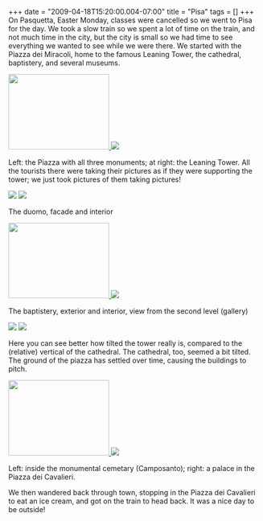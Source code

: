 +++
date = "2009-04-18T15:20:00.004-07:00"
title = "Pisa"
tags = []
+++
On Pasquetta, Easter Monday, classes were cancelled so we went to Pisa for the day.  We took a slow train so we spent a lot of time on the train, and not much time in the city, but the city is small so we had time to see everything we wanted to see while we were there.  We started with the Piazza dei Miracoli, home to the famous Leaning Tower, the cathedral, baptistery, and several museums.

<a href="http://1.bp.blogspot.com/_BPRHjFkCSTM/SepSXrwm8hI/AAAAAAAAFw0/XnYoO3JyV3Y/s1600-h/IMG_3889.JPG" onblur="try {parent.deselectBloggerImageGracefully();} catch(e) {}"><img alt="" border="0" id="BLOGGER_PHOTO_ID_5326160076156105234" src="http://1.bp.blogspot.com/_BPRHjFkCSTM/SepSXrwm8hI/AAAAAAAAFw0/XnYoO3JyV3Y/s200/IMG_3889.JPG" style="cursor: pointer; width: 200px; height: 150px;"/> </a><img src="http://2.bp.blogspot.com/_BPRHjFkCSTM/SepSXbpUPII/AAAAAAAAFwk/qEGFG0T8rqA/s1600-h/IMG_3870.JPG"/>

Left: the Piazza with all three monuments; at right: the Leaning Tower.  All the tourists there were taking their pictures as if they were supporting the tower; we just took pictures of them taking pictures!

<img src="http://1.bp.blogspot.com/_BPRHjFkCSTM/SepSfrS-nOI/AAAAAAAAFxM/6V6D4L8GBiI/s1600-h/IMG_3931.JPG"/> <img src="http://4.bp.blogspot.com/_BPRHjFkCSTM/SepSXn3dXwI/AAAAAAAAFw8/YduYl4_L0io/s1600-h/IMG_3901.JPG"/>

The duomo, facade and interior

<a href="http://2.bp.blogspot.com/_BPRHjFkCSTM/SepSXVJ40CI/AAAAAAAAFws/mc2hw2HqZx0/s1600-h/IMG_3881.JPG" onblur="try {parent.deselectBloggerImageGracefully();} catch(e) {}"><img alt="" border="0" id="BLOGGER_PHOTO_ID_5326160070088118306" src="http://2.bp.blogspot.com/_BPRHjFkCSTM/SepSXVJ40CI/AAAAAAAAFws/mc2hw2HqZx0/s200/IMG_3881.JPG" style="cursor: pointer; width: 200px; height: 150px;"/> </a><img src="http://3.bp.blogspot.com/_BPRHjFkCSTM/SepSXgoAe6I/AAAAAAAAFxE/J-adFTQuzaI/s1600-h/IMG_3926.JPG"/>

The baptistery, exterior and interior, view from the second level (gallery)

<img src="http://1.bp.blogspot.com/_BPRHjFkCSTM/SepSftHmjfI/AAAAAAAAFxU/MmRlp74f3UA/s1600-h/IMG_3937.JPG"/> <img src="http://1.bp.blogspot.com/_BPRHjFkCSTM/SepSf-nJgFI/AAAAAAAAFxk/jXfxOAVjZ5Q/s1600-h/IMG_3970.JPG"/>

Here you can see better how tilted the tower really is, compared to the (relative) vertical of the cathedral.  The cathedral, too, seemed a bit tilted.  The ground of the piazza has settled over time, causing the buildings to pitch.

<a href="http://4.bp.blogspot.com/_BPRHjFkCSTM/SepSf_YkdGI/AAAAAAAAFxc/WzW2P67ajF4/s1600-h/IMG_3940.JPG" onblur="try {parent.deselectBloggerImageGracefully();} catch(e) {}"><img alt="" border="0" id="BLOGGER_PHOTO_ID_5326160218862941282" src="http://4.bp.blogspot.com/_BPRHjFkCSTM/SepSf_YkdGI/AAAAAAAAFxc/WzW2P67ajF4/s200/IMG_3940.JPG" style="cursor: pointer; width: 200px; height: 150px;"/> </a><img src="http://1.bp.blogspot.com/_BPRHjFkCSTM/SepSgNiAjcI/AAAAAAAAFxs/CNN-6dIvcgE/s1600-h/IMG_3978.JPG"/>

Left: inside the monumental cemetary (Camposanto); right: a palace in the Piazza dei Cavalieri.

We then wandered back through town, stopping in the Piazza dei Cavalieri to eat an ice cream, and got on the train to head back.  It was a nice day to be outside!
